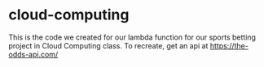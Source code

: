 # cloud-computing
This is the code we created for our lambda function for our sports betting project in Cloud Computing class. 
To recreate, get an api at https://the-odds-api.com/

